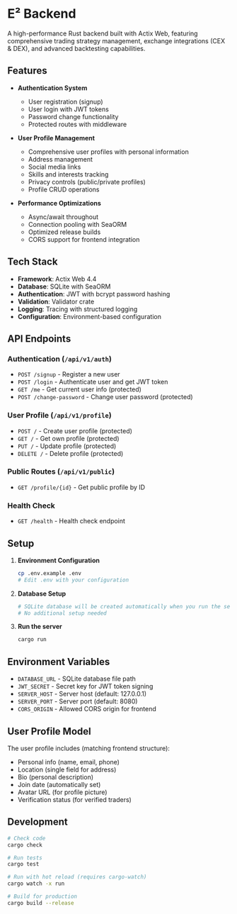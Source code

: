 # E² Backend

A high-performance Rust backend built with Actix Web, featuring comprehensive trading strategy management, exchange integrations (CEX & DEX), and advanced backtesting capabilities.

## Features

- **Authentication System**
  - User registration (signup)
  - User login with JWT tokens
  - Password change functionality
  - Protected routes with middleware

- **User Profile Management**
  - Comprehensive user profiles with personal information
  - Address management
  - Social media links
  - Skills and interests tracking
  - Privacy controls (public/private profiles)
  - Profile CRUD operations

- **Performance Optimizations**
  - Async/await throughout
  - Connection pooling with SeaORM
  - Optimized release builds
  - CORS support for frontend integration

## Tech Stack

- **Framework**: Actix Web 4.4
- **Database**: SQLite with SeaORM
- **Authentication**: JWT with bcrypt password hashing
- **Validation**: Validator crate
- **Logging**: Tracing with structured logging
- **Configuration**: Environment-based configuration

## API Endpoints

### Authentication (`/api/v1/auth`)
- `POST /signup` - Register a new user
- `POST /login` - Authenticate user and get JWT token
- `GET /me` - Get current user info (protected)
- `POST /change-password` - Change user password (protected)

### User Profile (`/api/v1/profile`)
- `POST /` - Create user profile (protected)
- `GET /` - Get own profile (protected)
- `PUT /` - Update profile (protected)
- `DELETE /` - Delete profile (protected)

### Public Routes (`/api/v1/public`)
- `GET /profile/{id}` - Get public profile by ID

### Health Check
- `GET /health` - Health check endpoint

## Setup

1. **Environment Configuration**
   ```bash
   cp .env.example .env
   # Edit .env with your configuration
   ```

2. **Database Setup**
   ```bash
   # SQLite database will be created automatically when you run the server
   # No additional setup needed
   ```

3. **Run the server**
   ```bash
   cargo run
   ```

## Environment Variables

- `DATABASE_URL` - SQLite database file path
- `JWT_SECRET` - Secret key for JWT token signing
- `SERVER_HOST` - Server host (default: 127.0.0.1)
- `SERVER_PORT` - Server port (default: 8080)
- `CORS_ORIGIN` - Allowed CORS origin for frontend

## User Profile Model

The user profile includes (matching frontend structure):
- Personal info (name, email, phone)
- Location (single field for address)
- Bio (personal description)
- Join date (automatically set)
- Avatar URL (for profile picture)
- Verification status (for verified traders)

## Development

```bash
# Check code
cargo check

# Run tests
cargo test

# Run with hot reload (requires cargo-watch)
cargo watch -x run

# Build for production
cargo build --release
```